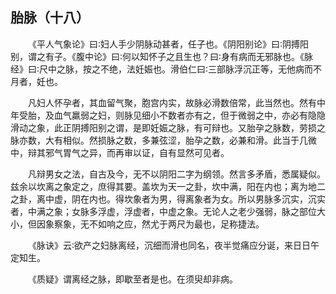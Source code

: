 ## 胎脉（十八）


&emsp;&emsp;《平人气象论》曰∶妇人手少阴脉动甚者，任子也。《阴阳别论》曰∶阴搏阳别，谓之有子。《腹中论》曰∶何以知怀子之且生也？曰∶身有病而无邪脉也。《脉经》曰∶尺中之脉，按之不绝，法妊娠也。滑伯仁曰∶三部脉浮沉正等，无他病而不月者，妊也。

&emsp;&emsp;凡妇人怀孕者，其血留气聚，胞宫内实，故脉必滑数倍常，此当然也。然有中年受胎，及血气羸弱之妇，则脉见细小不数者亦有之，但于微弱之中，亦必有隐隐滑动之象，此正阴搏阳别之谓，是即妊娠之脉，有可辩也。又胎孕之脉数，劳损之脉亦数，大有相似。然损脉之数，多兼弦涩，胎孕之数，必兼和滑。此当于几微中，辩其邪气胃气之异，而再审以证，自有显然可见者。

&emsp;&emsp;凡辩男女之法，自古及今，无不以阴阳二字为纲领。然言多矛盾，悉属疑似。兹余以坎离之象定之，庶得其要。盖坎为天一之卦，坎中满，阳在内也；离为地二之卦，离中虚，阴在内也。得坎象者为男，得离象者为女。所以男脉多沉实，沉实者，中满之象；女脉多浮虚，浮虚者，中虚之象。无论人之老少强弱，脉之部位大小，但因象察象，无不如响之应，然尤于两尺为最也，足称捷法。

&emsp;&emsp;《脉诀》云∶欲产之妇脉离经，沉细而滑也同名，夜半觉痛应分诞，来日日午定知生。

&emsp;&emsp;《质疑》谓离经之脉，即歇至者是也。在须臾却非病。

